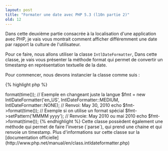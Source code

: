 ```yaml
---
layout: post
title: "Formater une date avec PHP 5.3 (l10n partie 2)"
old: 12
---
```


Dans cette deuxième partie consacrée à la localisation d'une application avec PHP, je vais vous montrait comment afficher différemment une date par rapport la culture de l'utilisateur.

Pour ce faire, nous allons utiliser la classe `IntlDateFormatter`, Dans cette classe, je vais vous présenter la méthode format qui permet de convertir un timestamp en représentation textuelle de la date.

Pour commencer, nous devons instancier la classe comme suis :

{% highlight php %}
<?php
$fmt = new IntlDateFormatter('fr_FR', IntlDateFormatter::LONG, IntlDateFormatter::NONE);
{% endhighlight %}

La classe prend au minimum 3 arguments :

- La culture dans laquelle on veut afficher la date
- Le format à appliquer à la partie *date* du timestamp.
- Le format à appliquer à la partie *time* du timestamp.

Elle peut également prendre 2 arguments en plus :

- le fuseau horaire à appliquer sur la date.
- le format du calendrier.

Pour les formats de la date et du temps, on doit utiliser une des 5 constantes suivantes :

- `IntlDateFormatter::FULL`
- `IntlDateFormatter::LONG`
- `IntlDateFormatter::MEDIUM`
- `IntlDateFormatter::SHORT`
- `IntlDateFormatter::NONE`

Si les formats par défaut ne vous suffisent pas, vous pouvez toujours définir le format de la date avec la méthode `setPattern` ou directement dans le constructeur en mettant un 6ème argument. La liste des formats disponibles se trouvent sur le [site du projet icu](http://www.icu-project.org/apiref/icu4c/classSimpleDateFormat.html#_details)

{% highlight php %}
<?php
// Exemple pour la date qui est affichée sur mon blog
$fmt = new IntlDateFormatter('fr_FR', IntlDateFormatter::MEDIUM, IntlDateFormatter::NONE);
// Renvoi: 30 mai 2010
echo $fmt->format(time());

// Exemple en changeant juste la langue
$fmt = new IntlDateFormatter('en_US', IntlDateFormatter::MEDIUM, IntlDateFormatter::NONE);
// Renvoi: May 30, 2010
echo $fmt->format(time());

// Exemple si on utilise un format spécial
$fmt->setPattern('MMMM yyyy');
// Renvoie: May 2010 ou mai 2010
echo $fmt->format(time());
{% endhighlight %}

Cette classe possèdent également une méthode qui permet de faire l'inverse (`parse`), qui prend une chaine et qui renvoie un timestamp.

Plus d'informations sur cette classe sur la [documentation officielle](http://www.php.net/manual/en/class.intldateformatter.php)
